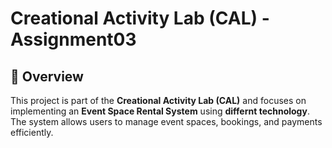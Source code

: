 # Creational Activity Lab (CAL) - Assignment03

## 📌 Overview
This project is part of the **Creational Activity Lab (CAL)** and focuses on implementing an **Event Space Rental System** using **differnt technology**. The system allows users to manage event spaces, bookings, and payments efficiently.



